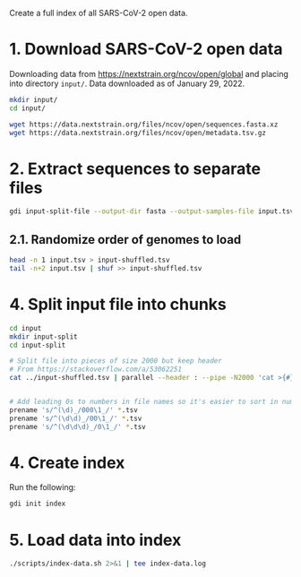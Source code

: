 Create a full index of all SARS-CoV-2 open data.

# 1. Download SARS-CoV-2 open data

Downloading data from <https://nextstrain.org/ncov/open/global> and placing into directory `input/`. Data downloaded as of January 29, 2022.

```bash
mkdir input/
cd input/

wget https://data.nextstrain.org/files/ncov/open/sequences.fasta.xz
wget https://data.nextstrain.org/files/ncov/open/metadata.tsv.gz
```

# 2. Extract sequences to separate files

```bash
gdi input-split-file --output-dir fasta --output-samples-file input.tsv --absolute sequences.fasta.xz
```

## 2.1. Randomize order of genomes to load

```bash
head -n 1 input.tsv > input-shuffled.tsv
tail -n+2 input.tsv | shuf >> input-shuffled.tsv
```

# 4. Split input file into chunks

```bash
cd input
mkdir input-split
cd input-split

# Split file into pieces of size 2000 but keep header
# From https://stackoverflow.com/a/53062251
cat ../input-shuffled.tsv | parallel --header : --pipe -N2000 'cat >{#}_input-split.tsv'


# Add leading 0s to numbers in file names so it's easier to sort in numerical order
prename 's/^(\d)_/000\1_/' *.tsv
prename 's/^(\d\d)_/00\1_/' *.tsv
prename 's/^(\d\d\d)_/0\1_/' *.tsv
```

# 4. Create index

Run the following:

```bash
gdi init index
```

# 5. Load data into index

```bash
./scripts/index-data.sh 2>&1 | tee index-data.log
```
